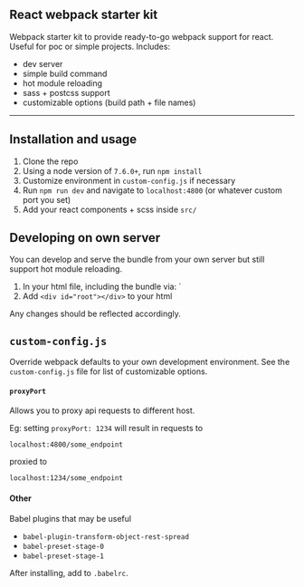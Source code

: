 ## React webpack starter kit
Webpack starter kit to provide ready-to-go webpack support for react. Useful for poc or simple projects. Includes:
- dev server
- simple build command
- hot module reloading
- sass + postcss support
- customizable options (build path + file names)

----------

## Installation and usage
1. Clone the repo
2. Using a node version of `7.6.0+`, run `npm install`
3. Customize environment in `custom-config.js` if necessary
4. Run `npm run dev` and navigate to `localhost:4800` (or whatever custom port you set)
5. Add your react components + scss inside `src/`

## Developing on own server
You can develop and serve the bundle from your own server but still support hot module reloading.
1. In your html file, including the bundle via: `<script type="text/javascript" src="http://localhost:4800/bundle.js"></script>
2. Add `<div id="root"></div>` to your html

Any changes should be reflected accordingly.


## `custom-config.js`
Override webpack defaults to your own development environment. See the `custom-config.js` file for list of customizable options.

#### `proxyPort`
Allows you to proxy api requests to different host.

Eg: setting `proxyPort: 1234` will result in requests to

```localhost:4800/some_endpoint``` 

proxied to 

```localhost:1234/some_endpoint```


#### Other
Babel plugins that may be useful
- `babel-plugin-transform-object-rest-spread`
- `babel-preset-stage-0`
- `babel-preset-stage-1`

After installing, add to `.babelrc`.
